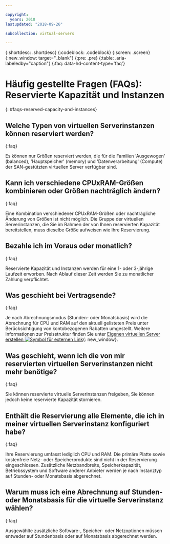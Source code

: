 ```yaml
---

copyright:
  years: 2018
lastupdated: "2018-09-26"

subcollection: virtual-servers

---
```


{:shortdesc: .shortdesc}
{:codeblock: .codeblock}
{:screen: .screen}
{:new_window: target="_blank"}
{:pre: .pre}
{:table: .aria-labeledby="caption"}
{:faq: data-hd-content-type='faq'}

# Häufig gestellte Fragen (FAQs): Reservierte Kapazität und Instanzen
{: #faqs-reserved-capacity-and-instances}

## Welche Typen von virtuellen Serverinstanzen können reserviert werden?
{:faq}

Es können nur Größen reserviert werden, die für die Familien 'Ausgewogen' (balanced), 'Hauptspeicher' (memory) und 'Datenverarbeitung' (Compute) der SAN-gestützten virtuellen Server verfügbar sind.

## Kann ich verschiedene CPUxRAM-Größen kombinieren oder Größen nachträglich ändern?
{:faq}

Eine Kombination verschiedener CPUxRAM-Größen oder nachträgliche Änderung von Größen ist nicht möglich. Die Gruppe der virtuellen Serverinstanzen, die Sie im Rahmen der von Ihnen reservierten Kapazität bereitstellen, muss dieselbe Größe aufweisen wie Ihre Reservierung.

## Bezahle ich im Voraus oder monatlich?
{:faq}

Reservierte Kapazität und Instanzen werden für eine 1- oder 3-jährige Laufzeit erworben. Nach Ablauf dieser Zeit werden Sie zu monatlicher Zahlung verpflichtet.

## Was geschieht bei Vertragsende?
{:faq}

Je nach Abrechnungsmodus (Stunden- oder Monatsbasis) wird die Abrechnung für CPU und RAM auf den aktuell gelisteten Preis unter Berücksichtigung von kontobezogenen Rabatten umgestellt. Weitere Informationen zur Preisstruktur finden Sie unter [Eigenen virtuellen Server erstellen ![Symbol für externen Link](../icons/launch-glyph.svg "Symbol für externen Link")](https://www.ibm.com/cloud-computing/bluemix/virtual-servers){: new_window}.

## Was geschieht, wenn ich die von mir reservierten virtuellen Serverinstanzen nicht mehr benötige?
{:faq}

Sie können reservierte virtuelle Serverinstanzen freigeben, Sie können jedoch keine reservierte Kapazität stornieren.

## Enthält die Reservierung alle Elemente, die ich in meiner virtuellen Serverinstanz konfiguriert habe?
{:faq}

Ihre Reservierung umfasst lediglich CPU und RAM. Die primäre Platte sowie kostenfreie Netz- oder Speicherprodukte sind nicht in der Reservierung eingeschlossen. Zusätzliche Netzbandbreite, Speicherkapazität, Betriebssystem und Software anderer Anbieter werden je nach Instanztyp auf Stunden- oder Monatsbasis abgerechnet.

## Warum muss ich eine Abrechnung auf Stunden- oder Monatsbasis für die virtuelle Serverinstanz wählen?
{:faq}

Ausgewählte zusätzliche Software-, Speicher- oder Netzoptionen müssen entweder auf Stundenbasis oder auf Monatsbasis abgerechnet werden.
